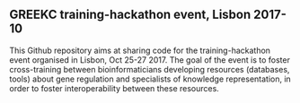 ## GREEKC training-hackathon event, Lisbon 2017-10

This Github repository aims at sharing code for the training-hackathon event organised in Lisbon, Oct 25-27 2017.
The goal of the event is to foster cross-training between bioinformaticians developing resources (databases, tools) about gene regulation and specialists of knowledge representation, in order to foster interoperability between these resources. 
